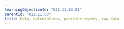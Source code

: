 ```yaml
---
learningObjectiveId: "022.11.03.01"
parentId: "022.11.03"
title: Data, calculations, position inputs, raw data
---
```

